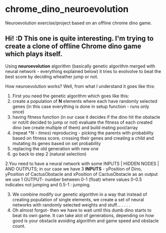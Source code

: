 # chrome_dino_neuroevolution
Neuroevolution exercise/project based on an offline chrome dino game.
## Hi! :D This one is quite interesting. I'm trying to create a clone of offline Chrome dino game which **plays itself**.
Using **neuroevolution** algorithm (basically genetic algorithm merged with neural network - everything explained below) it tries to evolvolve to beat the best score by deciding wheather jump or not.

How neuroevolution works? Well, from what I understand it goes like this:
1. First you need the genetic algorithm which goes like this:
  1. create a population of **N** elements where each have randomly selected genes (in this case everything is done in setup function - runs only once)
  1. having fitness function (in our case it decides if the dino hit the obstacle or not/it decided to jump or not) evaluate the fitness of each created dino (we create multiple of them) and build mating pool/array
  1. (repeat **N - times*) reproducing - picking the parents with probability based on fitness score, crossing their genes and creating a child and mutating its genes based on set probability
  1. replacing the old generation with new one
  1. go back to step 2 (natural selection)
  
2.You need to have a neural network with some INPUTS | HIDDEN NODES | AND OUTPUTS;
in our case we have 3 **INPUTS** - yPosition of Dino, yPosition of CactusObstacle and xPosition of CactusObstacle
as an output we use 1 OUTPUT- number between 0-1 (float) where values 0-0.5 indicates not jumping and 0.5-1 : jumping.

3. We combine modify our genetic algorithm in a way that instead of creating population of single elements, we create a set of neural networks with randomly selected weights and stuff...
.
.
.
.
4. Oh almost forgot- then we have to wait until this dumb dino starts to beat its own game. It can take alot of generations, depending on how good is your obstacle avoiding algorithm and game speed and obstacle count.
